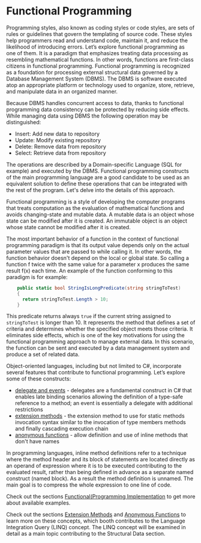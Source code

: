 <!--
//____________________________________________________________________________________________________________________________________
//
//  Copyright (C) 2024, Mariusz Postol LODZ POLAND.
//
//  To be in touch join the community by pressing the `Watch` button and get started commenting using the discussion panel at
//
//  https://github.com/mpostol/TP/discussions/182
//
//  by introducing yourself and telling us what you do with this community.
//_____________________________________________________________________________________________________________________________________
-->

# Functional Programming

Programming styles, also known as coding styles or code styles, are sets of rules or guidelines that govern the templating of source code. These styles help programmers read and understand code, maintain it, and reduce the likelihood of introducing errors. Let’s explore functional programming as one of them. It is a paradigm that emphasizes treating data processing as resembling mathematical functions. In other words, functions are first-class citizens in functional programming. Functional programming is recognized as a foundation for processing external structural data governed by a Database Management System (DBMS). The DBMS is software executed atop an appropriate platform or technology used to organize, store, retrieve, and manipulate data in an organized manner.

Because  DBMS handles concurrent access to data, thanks to functional programming data consistency can be protected by reducing side effects. While managing data using DBMS the following operation may be distinguished:

- Insert: Add new data to repository
- Update: Modify existing repository
- Delete: Remove data from repository
- Select: Retrieve data from repository

The operations are described by a Domain-specific Language (SQL for example) and executed by the DBMS. Functional programming constructs of the main programming language are a good candidate to be used as an equivalent solution to define these operations that can be integrated with the rest of the program. Let's delve into the details of this approach.

Functional programming is a style of developing the computer programs that treats computation as the evaluation of mathematical functions and avoids changing-state and mutable data. A mutable data is an object whose state can be modified after it is created. An immutable object is an object whose state cannot be modified after it is created.

The most important behavior of a function in the context of functional programming paradigm is that its output value depends only on the actual parameter values that are passed to while calling it. In other words, the function behavior doesn't depend on the local or global state. So calling a function f twice with the same value for a parameter x produces the same result f(x) each time. An example of the function conforming to this paradigm is for example:

```C#
    public static bool StringIsLongPredicate(string stringToTest)
    {
      return stringToTest.Length > 10;
    }
```

This predicate returns always `true` if the current string assigned to `stringToTest` is longer than 10. It represents the method that defines a set of criteria and determines whether the specified object meets those criteria. It eliminates side effects, which is one of the key motivations for using the functional programming approach to manage external data. In this scenario, the function can be sent and executed by a data management system and produce a set of related data.

Object-oriented languages, including but not limited to C\#, incorporate several features that contribute to functional programming. Let’s explore some of these constructs:

- [delegate and events](FunctionalProgramming/READMEDelegateEvents.md) - delegates are a fundamental construct in C# that enables late binding scenarios allowing the definition of a type-safe reference to a method; an event is essentially a delegate with additional restrictions
- [extension methods](FunctionalProgramming/README.ExtensionMethods.md) - the extension method to use for static methods invocation syntax similar to the invocation of type members methods and finally cascading execution chain
- [anonymous functions](FunctionalProgramming/README.AnonymousFunctions.md) - allow definition and use of inline methods that don't have names

In programming languages, inline method definitions refer to a technique where the method header and its block of statements are located directly as an operand of expression where it is to be executed contributing to the evaluated result, rather than being defined in advance as a separate named construct (named block). As a result the method definition is unnamed. The main goal is to compress the whole expression to one line of code.

Check out the sections [Functional(Programming Implementation](FunctionalProgramming/Readme.md) to get more about available examples.

Check out the sections [Extension Methods](FunctionalProgramming/ExtensionMethods.md) and [Anonymous Functions](FunctionalProgramming/AnonymousFunctions.cs) to learn more on these concepts, which booth contributes to the Language Integration Query (LINQ) concept. The LINQ concept will be examined in detail as a main topic contributing to the Structural Data section.
